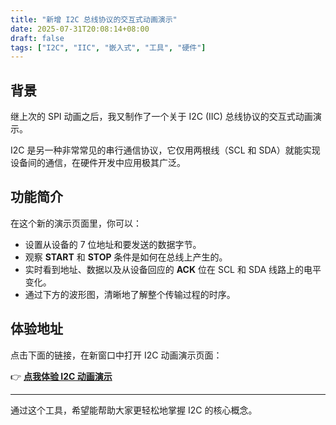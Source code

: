 ```yaml
---
title: "新增 I2C 总线协议的交互式动画演示"
date: 2025-07-31T20:08:14+08:00
draft: false
tags: ["I2C", "IIC", "嵌入式", "工具", "硬件"]
---
```


## 背景

继上次的 SPI 动画之后，我又制作了一个关于 I2C (IIC) 总线协议的交互式动画演示。

I2C 是另一种非常常见的串行通信协议，它仅用两根线（SCL 和 SDA）就能实现设备间的通信，在硬件开发中应用极其广泛。

## 功能简介

在这个新的演示页面里，你可以：

* 设置从设备的 7 位地址和要发送的数据字节。
* 观察 **START** 和 **STOP** 条件是如何在总线上产生的。
* 实时看到地址、数据以及从设备回应的 **ACK** 位在 SCL 和 SDA 线路上的电平变化。
* 通过下方的波形图，清晰地了解整个传输过程的时序。

## 体验地址

点击下面的链接，在新窗口中打开 I2C 动画演示页面：

👉 **[点我体验 I2C 动画演示](/IIC.html)**

---

通过这个工具，希望能帮助大家更轻松地掌握 I2C 的核心概念。
